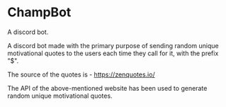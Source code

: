 # ChampBot
A discord bot.

A discord bot made with the primary purpose of sending random unique motivational quotes to the users each time they call for it, with the prefix "$".

The source of the quotes is - https://zenquotes.io/

The API of the above-mentioned website has been used to generate random unique motivational quotes.

